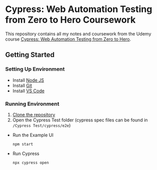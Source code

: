 # Cypress: Web Automation Testing from Zero to Hero Coursework

This repository contains all my notes and coursework from the Udemy course [<ins>Cypress: Web Automation Testing from Zero to Hero</ins>](https://www.udemy.com/course/cypress-web-automation-testing-from-zero-to-hero).

## Getting Started

### Setting Up Environment
* Install [Node JS](https://nodejs.org/en) 
* Install [Git](https://git-scm.com/downloads)
* Install [VS Code](https://code.visualstudio.com/)

### Running Environment
1. [Clone the repository](https://docs.github.com/en/repositories/creating-and-managing-repositories/cloning-a-repository)
2. Open the Cypress Test folder (cypress spec files can be found in `/Cypress Test/cypress/e2e`)

* Run the Example UI
  ```
  npm start
  ```
* Run Cypress
  ```
  npx cypress open
  ```
